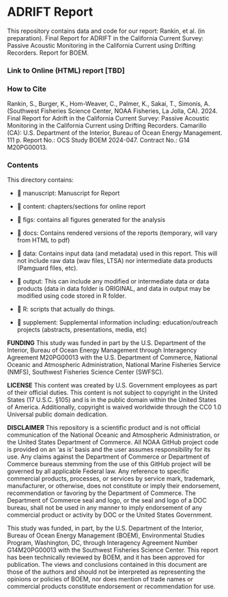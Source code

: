 # ADRIFT Report

This repository contains data and code for our report: Rankin, et al. (in preparation). Final Report for ADRIFT in the California Current Survey: Passive Acoustic Monitoring in the California Current using Drifting Recorders. Report for BOEM.

### **Link to Online (HTML) report** \[TBD\]

### **How to Cite** 

Rankin, S., Burger, K., Hom-Weaver, C., Palmer, K., Sakai, T., Simonis, A. (Southwest Fisheries Science Center, NOAA Fisheries, La Jolla, CA). 2024. Final Report for Adrift in the California Current Survey: Passive Acoustic Monitoring in the California Current using Drifting Recorders. Camarillo (CA): U.S. Department of the Interior, Bureau of Ocean Energy Management. 111 p. Report No.: OCS Study BOEM 2024-047. Contract No.: G14 M20PG00013.

### **Contents**

This directory contains:

-   📁 manuscript: Manuscript for Report

-   📁 content: chapters/sections for online report

-   📁 figs: contains all figures generated for the analysis

-   📁 docs: Contains rendered versions of the reports (temporary, will vary from HTML to pdf)

-   📁 data: Contains input data (and metadata) used in this report. This will not include raw data (wav files, LTSA) nor intermediate data products (Pamguard files, etc).

-   📁 output: This can include any modified or intermediate data or data products (data in data folder is ORIGINAL, and data in output may be modified using code stored in R folder.

-   📁 R: scripts that actually do things.

-   📁 supplement: Supplemental information including: education/outreach projects (abstracts, presentations, media, etc)

**FUNDING** This study was funded in part by the U.S. Department of the Interior, Bureau of Ocean Energy Management through Interagency Agreement M20PG00013 with the U.S. Department of Commerce, National Oceanic and Atmospheric Administration, National Marine Fisheries Service (NMFS), Southwest Fisheries Science Center (SWFSC).

**LICENSE** This content was created by U.S. Government employees as part of their official duties. This content is not subject to copyright in the United States (17 U.S.C. §105) and is in the public domain within the United States of America. Additionally, copyright is waived worldwide through the CC0 1.0 Universal public domain dedication.

**DISCLAIMER** This repository is a scientific product and is not official communication of the National Oceanic and Atmospheric Administration, or the United States Department of Commerce. All NOAA GitHub project code is provided on an ‘as is’ basis and the user assumes responsibility for its use. Any claims against the Department of Commerce or Department of Commerce bureaus stemming from the use of this GitHub project will be governed by all applicable Federal law. Any reference to specific commercial products, processes, or services by service mark, trademark, manufacturer, or otherwise, does not constitute or imply their endorsement, recommendation or favoring by the Department of Commerce. The Department of Commerce seal and logo, or the seal and logo of a DOC bureau, shall not be used in any manner to imply endorsement of any commercial product or activity by DOC or the United States Government.

This study was funded, in part, by the U.S. Department of the Interior, Bureau of Ocean Energy Management (BOEM), Environmental Studies Program, Washington, DC, through Interagency Agreement Number G14M20PG00013 with the Southwest Fisheries Science Center. This report has been technically reviewed by BOEM, and it has been approved for publication. The views and conclusions contained in this document are those of the authors and should not be interpreted as representing the opinions or policies of BOEM, nor does mention of trade names or commercial products constitute endorsement or recommendation for use.
